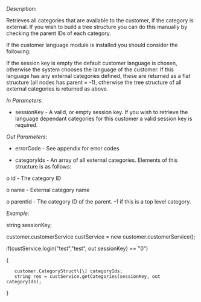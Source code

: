 <properties date="2016-06-24"
SortOrder="118"
/>

*Description*:

Retrieves all categories that are available to the customer, if the category is external. If you wish to build a tree structure you can do this manually by checking the parent IDs of each category.

 

If the customer language module is installed you should consider the following:

If the session key is empty the default customer language is chosen, otherwise the system chooses the language of the customer. If this language has any external categories defined, these are returned as a flat structure (all nodes has parent = -1), otherwise the tree structure of all external categories is returned as above.

 

*In Parameters*:

* sessionKey            - A valid, or empty session key. If you wish to retrieve the language dependant categories for this customer a valid session key is required.

 

*Out Parameters*:

* errorCode  - See appendix for error codes

* categoryIds           - An array of all external categories. Elements of this structure is as follows:

o   id                        - The category ID

o   name                   - External category name

o   parentId             - The category ID of the parent. -1 if this is a top level category.

 

*Example*:

string sessionKey;

customer.customerService custService = new customer.customerService();

 

if(custService.login("test","test", out sessionKey) == "0")

{

       customer.CategoryStruct\[\] categoryIds;
       string res = custService.getCategories(sessionKey, out categoryIds);

}
